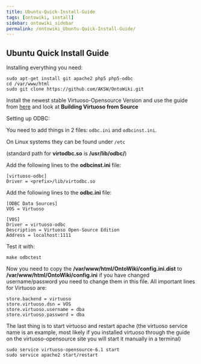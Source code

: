 ```yaml
---
title: Ubuntu-Quick-Install-Guide
tags: [ontowiki, install]
sidebar: ontowiki_sidebar
permalink: /ontowiki_Ubuntu-Quick-Install-Guide/
---
```

## Ubuntu Quick Install Guide

Installing everything you need:

    sudo apt-get install git apache2 php5 php5-odbc
    cd /var/www/html
    sudo git clone https://github.com/AKSW/OntoWiki.git

Install the newest stable Virtuoso-Opensource Version and use the guide from [here](http.//virtuoso.openlinksw.com/dataspace/doc/dav/wiki/Main/VOSUbuntuNotes) and look at **Building Virtuoso from Source**

Setting up ODBC:

You need to add things in 2 files: `odbc.ini` and `odbcinst.ini`.

On Linux systems they can be found under `/etc`

(standard path for **virtodbc.so** is **/usr/lib/odbc/**)

Add the following lines to the **odbcinst.ini** file:

    [virtuoso-odbc]
    Driver = <prefix>/lib/virtodbc.so

Add the following lines to the **odbc.ini** file:

    [ODBC Data Sources]
    VOS = Virtuoso

    [VOS]
    Driver = virtuoso-odbc
    Description = Virtuoso Open-Source Edition
    Address = localhost:1111

Test it with:

    make odbctest

Now you need to copy the **/var/www/html/OntoWiki/config.ini.dist** to **/var/www/html/OntoWiki/config.ini**
if you have changed username/password you need to change them in this file. All important lines for Virtuoso are:

    store.backend = virtuoso
    store.virtuoso.dsn = VOS
    store.virtuoso.username = dba
    store.virtuoso.password = dba

The last thing is to start virtuoso and restart apache (the virtuoso service name is an example, most likely if you installed virtuoso through the guide on the virtuoso-opensource site you will start it manually in a terminal)

    sudo service virtuoso-opensource-6.1 start
    sudo service apache2 start/restart
